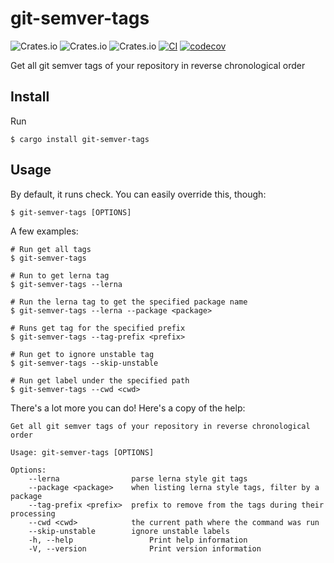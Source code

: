  # git-semver-tags

 ![Crates.io](https://img.shields.io/crates/v/git-semver-tags) ![Crates.io](https://img.shields.io/crates/d/git-semver-tags) ![Crates.io](https://img.shields.io/crates/l/git-semver-tags) [![CI](https://github.com/Binbiubiubiu/git-semver-tags/actions/workflows/CI.yml/badge.svg)](https://github.com/Binbiubiubiu/git-semver-tags/actions/workflows/CI.yml) [![codecov](https://codecov.io/gh/Binbiubiubiu/git-semver-tags/branch/main/graph/badge.svg?token=YTIKDKKKBV)](https://codecov.io/gh/Binbiubiubiu/git-semver-tags)


 Get all git semver tags of your repository in reverse chronological order

 ## Install

 Run
 ``` Console
 $ cargo install git-semver-tags
 ```

 ## Usage


 By default, it runs check. You can easily override this, though:

 ``` Console
 $ git-semver-tags [OPTIONS]
 ```

 A few examples:


 ``` Console
 # Run get all tags
 $ git-semver-tags

 # Run to get lerna tag
 $ git-semver-tags --lerna

 # Run the lerna tag to get the specified package name
 $ git-semver-tags --lerna --package <package>

 # Runs get tag for the specified prefix
 $ git-semver-tags --tag-prefix <prefix>

 # Run get to ignore unstable tag
 $ git-semver-tags --skip-unstable

 # Run get label under the specified path
 $ git-semver-tags --cwd <cwd>
 ```


 There's a lot more you can do! Here's a copy of the help:

 ``` Console
 Get all git semver tags of your repository in reverse chronological order

 Usage: git-semver-tags [OPTIONS]

 Options:
     --lerna                parse lerna style git tags
     --package <package>    when listing lerna style tags, filter by a package
     --tag-prefix <prefix>  prefix to remove from the tags during their processing
     --cwd <cwd>            the current path where the command was run
     --skip-unstable        ignore unstable labels
     -h, --help                 Print help information
     -V, --version              Print version information

 ```
